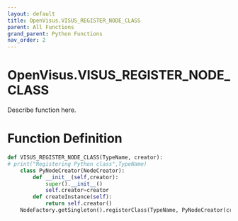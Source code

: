 ```yaml
---
layout: default
title: OpenVisus.VISUS_REGISTER_NODE_CLASS
parent: All Functions
grand_parent: Python Functions
nav_order: 2
---
```


# OpenVisus.VISUS_REGISTER_NODE_CLASS

Describe function here.

# Function Definition

```python
def VISUS_REGISTER_NODE_CLASS(TypeName, creator):
# print("Registering Python class",TypeName)
    class PyNodeCreator(NodeCreator):
        def __init__(self,creator):
            super().__init__()
            self.creator=creator
        def createInstance(self):
            return self.creator()
    NodeFactory.getSingleton().registerClass(TypeName, PyNodeCreator(creator))
```